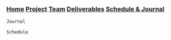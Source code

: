 ### [Home](index.md)  [Project](project.md) [Team](team.md)  [Deliverables](deliverables.md) [Schedule & Journal](journal-sched.md)

```
Journal
```

```
Schedule
```
